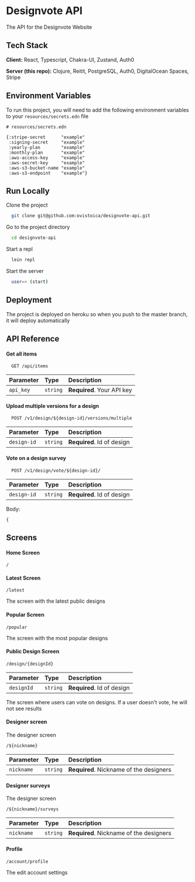 # Designvote API

The API for the Designvote Website

## Tech Stack

**Client:** React, Typescript, Chakra-UI, Zustand, Auth0

**Server (this repo):** Clojure, Reitit, PostgreSQL, Auth0, DigitalOcean Spaces, Stripe

## Environment Variables

To run this project, you will need to add the following environment variables to your `resources/secrets.edn` file

```edn
# resources/secrets.edn 
  
{:stripe-secret      "example"
 :signing-secret     "example"
 :yearly-plan        "example"
 :monthly-plan       "example"
 :aws-access-key     "example"
 :aws-secret-key     "example"
 :aws-s3-bucket-name "example"
 :aws-s3-endpoint    "example"}
 ```

## Run Locally

Clone the project

```bash
  git clone git@github.com:ovistoica/designvote-api.git
```

Go to the project directory

```bash
  cd designvote-api
```

Start a repl

```bash
  lein repl
```

Start the server

```bash
  user=> (start)
```

## Deployment

The project is deployed on heroku so when you push to the master branch, it will deploy automatically

## API Reference

#### Get all items

```http
  GET /api/items
```

| Parameter | Type     | Description                |
| :-------- | :------- | :------------------------- |
| `api_key` | `string` | **Required**. Your API key |

#### Upload multiple versions for a design

```http
  POST /v1/design/${design-id}/versions/multiple
```

| Parameter | Type     | Description                       |
| :-------- | :------- | :-------------------------------- |
| `design-id`      | `string` | **Required**. Id of design |

#### Vote on a design survey

```http
  POST /v1/design/vote/${design-id}/
```
| Parameter | Type     | Description                       |
| :-------- | :------- | :-------------------------------- |
| `design-id`      | `string` | **Required**. Id of design |

Body: 
```edn
{
```

## Screens

#### Home Screen

```http request
/
```

#### Latest Screen

```http request
/latest
```
The screen with the latest public designs

#### Popular Screen

```http request
/popular
```
The screen with the most popular designs

#### Public Design Screen

```http request
/design/{designId}
```
| Parameter | Type     | Description                       |
| :-------- | :------- | :-------------------------------- |
| `designId`      | `string` | **Required**. Id of design |
The screen where users can vote on designs. If a user doesn't vote, he will not see results

#### Designer screen
The designer screen

```http request
/${nickname}
```
| Parameter | Type     | Description                       |
| :-------- | :------- | :-------------------------------- |
| `nickname`      | `string` | **Required**. Nickname of the designers |

#### Designer surveys
The designer screen

```http request
/${nickname}/surveys
```
| Parameter | Type     | Description                       |
| :-------- | :------- | :-------------------------------- |
| `nickname`      | `string` | **Required**. Nickname of the designers |

#### Profile

```http request
/account/profile
```
The edit account settings
